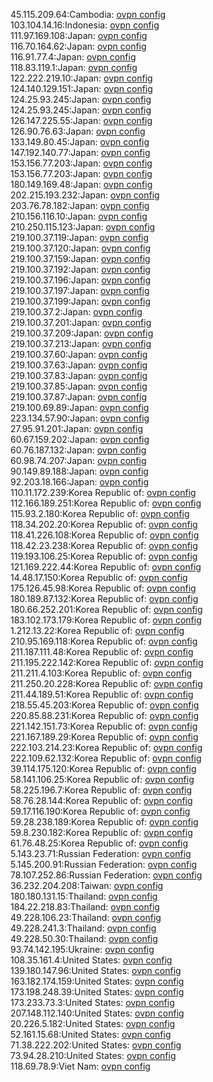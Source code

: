 45.115.209.64:Cambodia: [ovpn config](vpn/45_115_209_64.ovpn)  
103.104.14.16:Indonesia: [ovpn config](vpn/103_104_14_16.ovpn)  
111.97.169.108:Japan: [ovpn config](vpn/111_97_169_108.ovpn)  
116.70.164.62:Japan: [ovpn config](vpn/116_70_164_62.ovpn)  
116.91.77.4:Japan: [ovpn config](vpn/116_91_77_4.ovpn)  
118.83.119.1:Japan: [ovpn config](vpn/118_83_119_1.ovpn)  
122.222.219.10:Japan: [ovpn config](vpn/122_222_219_10.ovpn)  
124.140.129.151:Japan: [ovpn config](vpn/124_140_129_151.ovpn)  
124.25.93.245:Japan: [ovpn config](vpn/124_25_93_245.ovpn)  
124.25.93.245:Japan: [ovpn config](vpn/124_25_93_245.ovpn)  
126.147.225.55:Japan: [ovpn config](vpn/126_147_225_55.ovpn)  
126.90.76.63:Japan: [ovpn config](vpn/126_90_76_63.ovpn)  
133.149.80.45:Japan: [ovpn config](vpn/133_149_80_45.ovpn)  
147.192.140.77:Japan: [ovpn config](vpn/147_192_140_77.ovpn)  
153.156.77.203:Japan: [ovpn config](vpn/153_156_77_203.ovpn)  
153.156.77.203:Japan: [ovpn config](vpn/153_156_77_203.ovpn)  
180.149.169.48:Japan: [ovpn config](vpn/180_149_169_48.ovpn)  
202.215.193.232:Japan: [ovpn config](vpn/202_215_193_232.ovpn)  
203.76.78.182:Japan: [ovpn config](vpn/203_76_78_182.ovpn)  
210.156.116.10:Japan: [ovpn config](vpn/210_156_116_10.ovpn)  
210.250.115.123:Japan: [ovpn config](vpn/210_250_115_123.ovpn)  
219.100.37.119:Japan: [ovpn config](vpn/219_100_37_119.ovpn)  
219.100.37.120:Japan: [ovpn config](vpn/219_100_37_120.ovpn)  
219.100.37.159:Japan: [ovpn config](vpn/219_100_37_159.ovpn)  
219.100.37.192:Japan: [ovpn config](vpn/219_100_37_192.ovpn)  
219.100.37.196:Japan: [ovpn config](vpn/219_100_37_196.ovpn)  
219.100.37.197:Japan: [ovpn config](vpn/219_100_37_197.ovpn)  
219.100.37.199:Japan: [ovpn config](vpn/219_100_37_199.ovpn)  
219.100.37.2:Japan: [ovpn config](vpn/219_100_37_2.ovpn)  
219.100.37.201:Japan: [ovpn config](vpn/219_100_37_201.ovpn)  
219.100.37.209:Japan: [ovpn config](vpn/219_100_37_209.ovpn)  
219.100.37.213:Japan: [ovpn config](vpn/219_100_37_213.ovpn)  
219.100.37.60:Japan: [ovpn config](vpn/219_100_37_60.ovpn)  
219.100.37.63:Japan: [ovpn config](vpn/219_100_37_63.ovpn)  
219.100.37.83:Japan: [ovpn config](vpn/219_100_37_83.ovpn)  
219.100.37.85:Japan: [ovpn config](vpn/219_100_37_85.ovpn)  
219.100.37.87:Japan: [ovpn config](vpn/219_100_37_87.ovpn)  
219.100.69.89:Japan: [ovpn config](vpn/219_100_69_89.ovpn)  
223.134.57.90:Japan: [ovpn config](vpn/223_134_57_90.ovpn)  
27.95.91.201:Japan: [ovpn config](vpn/27_95_91_201.ovpn)  
60.67.159.202:Japan: [ovpn config](vpn/60_67_159_202.ovpn)  
60.76.187.132:Japan: [ovpn config](vpn/60_76_187_132.ovpn)  
60.98.74.207:Japan: [ovpn config](vpn/60_98_74_207.ovpn)  
90.149.89.188:Japan: [ovpn config](vpn/90_149_89_188.ovpn)  
92.203.18.166:Japan: [ovpn config](vpn/92_203_18_166.ovpn)  
110.11.172.239:Korea Republic of: [ovpn config](vpn/110_11_172_239.ovpn)  
112.166.189.251:Korea Republic of: [ovpn config](vpn/112_166_189_251.ovpn)  
115.93.2.180:Korea Republic of: [ovpn config](vpn/115_93_2_180.ovpn)  
118.34.202.20:Korea Republic of: [ovpn config](vpn/118_34_202_20.ovpn)  
118.41.226.108:Korea Republic of: [ovpn config](vpn/118_41_226_108.ovpn)  
118.42.23.238:Korea Republic of: [ovpn config](vpn/118_42_23_238.ovpn)  
119.193.106.25:Korea Republic of: [ovpn config](vpn/119_193_106_25.ovpn)  
121.169.222.44:Korea Republic of: [ovpn config](vpn/121_169_222_44.ovpn)  
14.48.17.150:Korea Republic of: [ovpn config](vpn/14_48_17_150.ovpn)  
175.126.45.98:Korea Republic of: [ovpn config](vpn/175_126_45_98.ovpn)  
180.189.87.132:Korea Republic of: [ovpn config](vpn/180_189_87_132.ovpn)  
180.66.252.201:Korea Republic of: [ovpn config](vpn/180_66_252_201.ovpn)  
183.102.173.179:Korea Republic of: [ovpn config](vpn/183_102_173_179.ovpn)  
1.212.13.22:Korea Republic of: [ovpn config](vpn/1_212_13_22.ovpn)  
210.95.169.118:Korea Republic of: [ovpn config](vpn/210_95_169_118.ovpn)  
211.187.111.48:Korea Republic of: [ovpn config](vpn/211_187_111_48.ovpn)  
211.195.222.142:Korea Republic of: [ovpn config](vpn/211_195_222_142.ovpn)  
211.211.4.103:Korea Republic of: [ovpn config](vpn/211_211_4_103.ovpn)  
211.250.20.228:Korea Republic of: [ovpn config](vpn/211_250_20_228.ovpn)  
211.44.189.51:Korea Republic of: [ovpn config](vpn/211_44_189_51.ovpn)  
218.55.45.203:Korea Republic of: [ovpn config](vpn/218_55_45_203.ovpn)  
220.85.88.231:Korea Republic of: [ovpn config](vpn/220_85_88_231.ovpn)  
221.142.151.73:Korea Republic of: [ovpn config](vpn/221_142_151_73.ovpn)  
221.167.189.29:Korea Republic of: [ovpn config](vpn/221_167_189_29.ovpn)  
222.103.214.23:Korea Republic of: [ovpn config](vpn/222_103_214_23.ovpn)  
222.109.62.132:Korea Republic of: [ovpn config](vpn/222_109_62_132.ovpn)  
39.114.175.120:Korea Republic of: [ovpn config](vpn/39_114_175_120.ovpn)  
58.141.106.25:Korea Republic of: [ovpn config](vpn/58_141_106_25.ovpn)  
58.225.196.7:Korea Republic of: [ovpn config](vpn/58_225_196_7.ovpn)  
58.76.28.144:Korea Republic of: [ovpn config](vpn/58_76_28_144.ovpn)  
59.17.116.190:Korea Republic of: [ovpn config](vpn/59_17_116_190.ovpn)  
59.28.238.189:Korea Republic of: [ovpn config](vpn/59_28_238_189.ovpn)  
59.8.230.182:Korea Republic of: [ovpn config](vpn/59_8_230_182.ovpn)  
61.76.48.25:Korea Republic of: [ovpn config](vpn/61_76_48_25.ovpn)  
5.143.23.71:Russian Federation: [ovpn config](vpn/5_143_23_71.ovpn)  
5.145.200.91:Russian Federation: [ovpn config](vpn/5_145_200_91.ovpn)  
78.107.252.86:Russian Federation: [ovpn config](vpn/78_107_252_86.ovpn)  
36.232.204.208:Taiwan: [ovpn config](vpn/36_232_204_208.ovpn)  
180.180.131.15:Thailand: [ovpn config](vpn/180_180_131_15.ovpn)  
184.22.218.83:Thailand: [ovpn config](vpn/184_22_218_83.ovpn)  
49.228.106.23:Thailand: [ovpn config](vpn/49_228_106_23.ovpn)  
49.228.241.3:Thailand: [ovpn config](vpn/49_228_241_3.ovpn)  
49.228.50.30:Thailand: [ovpn config](vpn/49_228_50_30.ovpn)  
93.74.142.195:Ukraine: [ovpn config](vpn/93_74_142_195.ovpn)  
108.35.161.4:United States: [ovpn config](vpn/108_35_161_4.ovpn)  
139.180.147.96:United States: [ovpn config](vpn/139_180_147_96.ovpn)  
163.182.174.159:United States: [ovpn config](vpn/163_182_174_159.ovpn)  
173.198.248.39:United States: [ovpn config](vpn/173_198_248_39.ovpn)  
173.233.73.3:United States: [ovpn config](vpn/173_233_73_3.ovpn)  
207.148.112.140:United States: [ovpn config](vpn/207_148_112_140.ovpn)  
20.226.5.182:United States: [ovpn config](vpn/20_226_5_182.ovpn)  
52.161.15.68:United States: [ovpn config](vpn/52_161_15_68.ovpn)  
71.38.222.202:United States: [ovpn config](vpn/71_38_222_202.ovpn)  
73.94.28.210:United States: [ovpn config](vpn/73_94_28_210.ovpn)  
118.69.78.9:Viet Nam: [ovpn config](vpn/118_69_78_9.ovpn)  
